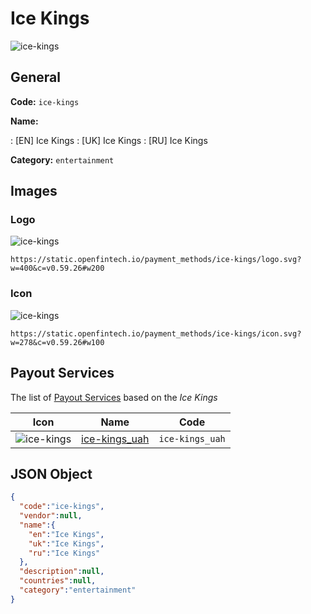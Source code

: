 
# Ice Kings 
![ice-kings](https://static.openfintech.io/payment_methods/ice-kings/logo.svg?w=400&c=v0.59.26#w200)  

## General 
**Code:** `ice-kings` 
 
**Name:** 
 
:	[EN] Ice Kings 
:	[UK] Ice Kings 
:	[RU] Ice Kings 
 
**Category:** `entertainment` 
 

## Images 

### Logo 
![ice-kings](https://static.openfintech.io/payment_methods/ice-kings/logo.svg?w=400&c=v0.59.26#w200)  

```
https://static.openfintech.io/payment_methods/ice-kings/logo.svg?w=400&c=v0.59.26#w200
```  

### Icon 
![ice-kings](https://static.openfintech.io/payment_methods/ice-kings/icon.svg?w=278&c=v0.59.26#w100)  

```
https://static.openfintech.io/payment_methods/ice-kings/icon.svg?w=278&c=v0.59.26#w100
```  

## Payout Services 
 
The list of [Payout Services](/payout-services/) based on the _Ice Kings_ 

|Icon|Name|Code| 
|:---:|:---:|:---:| 
|![ice-kings](https://static.openfintech.io/payout_methods/ice-kings/icon.png?w=278&c=v0.59.26#w40) |[ice-kings_uah](/payout-services/ice-kings_uah/)|`ice-kings_uah`| 
 

## JSON Object 

```json
{
  "code":"ice-kings",
  "vendor":null,
  "name":{
    "en":"Ice Kings",
    "uk":"Ice Kings",
    "ru":"Ice Kings"
  },
  "description":null,
  "countries":null,
  "category":"entertainment"
}
```  
